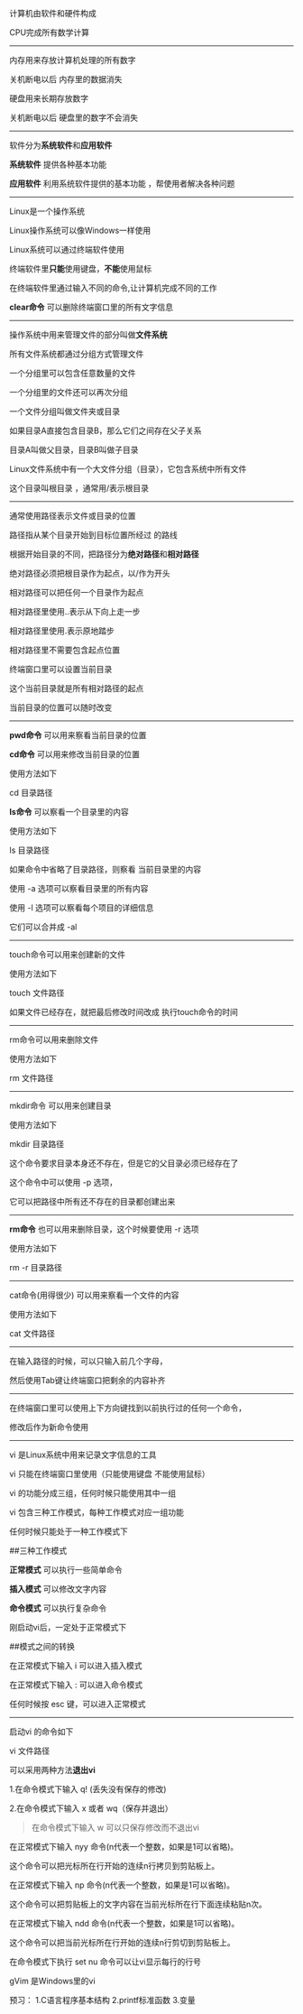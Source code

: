计算机由软件和硬件构成



CPU完成所有数学计算

***

内存用来存放计算机处理的所有数字

关机断电以后 内存里的数据消失



硬盘用来长期存放数字

关机断电以后 硬盘里的数字不会消失

***

软件分为**系统软件**和**应用软件**


**系统软件** 提供各种基本功能

**应用软件** 利用系统软件提供的基本功能
，帮使用者解决各种问题


***
Linux是一个操作系统

Linux操作系统可以像Windows一样使用



Linux系统可以通过终端软件使用



终端软件里**只能**使用键盘，**不能**使用鼠标



在终端软件里通过输入不同的命令,让计算机完成不同的工作



**clear命令** 可以删除终端窗口里的所有文字信息


---
操作系统中用来管理文件的部分叫做**文件系统**



所有文件系统都通过分组方式管理文件


一个分组里可以包含任意数量的文件


一个分组里的文件还可以再次分组



一个文件分组叫做文件夹或目录



如果目录A直接包含目录B，那么它们之间存在父子关系

目录A叫做父目录，目录B叫做子目录



Linux文件系统中有一个大文件分组（目录），它包含系统中所有文件

这个目录叫根目录
，通常用/表示根目录

---

通常使用路径表示文件或目录的位置

路径指从某个目录开始到目标位置所经过
的路线



根据开始目录的不同，把路径分为**绝对路径**和**相对路径**


绝对路径必须把根目录作为起点，以/作为开头

相对路径可以把任何一个目录作为起点

相对路径里使用..表示从下向上走一步

相对路径里使用.表示原地踏步

相对路径里不需要包含起点位置

终端窗口里可以设置当前目录

这个当前目录就是所有相对路径的起点

当前目录的位置可以随时改变

---

**pwd命令** 可以用来察看当前目录的位置

**cd命令** 可以用来修改当前目录的位置

使用方法如下

cd 目录路径

**ls命令** 可以察看一个目录里的内容

使用方法如下

ls 目录路径

如果命令中省略了目录路径，则察看 当前目录里的内容

使用 -a 选项可以察看目录里的所有内容

使用 -l 选项可以察看每个项目的详细信息

它们可以合并成 -al

---

touch命令可以用来创建新的文件

使用方法如下

touch 文件路径

如果文件已经存在，就把最后修改时间改成 执行touch命令的时间

---

rm命令可以用来删除文件

使用方法如下

rm 文件路径

---
mkdir命令 可以用来创建目录

使用方法如下

mkdir 目录路径

这个命令要求目录本身还不存在，但是它的父目录必须已经存在了

这个命令中可以使用 -p 选项，

它可以把路径中所有还不存在的目录都创建出来

---

**rm命令** 也可以用来删除目录，这个时候要使用 -r 选项

使用方法如下

rm -r 目录路径

---
cat命令(用得很少)  可以用来察看一个文件的内容

使用方法如下

cat 文件路径

---

在输入路径的时候，可以只输入前几个字母，

然后使用Tab键让终端窗口把剩余的内容补齐

---

在终端窗口里可以使用上下方向键找到以前执行过的任何一个命令，

修改后作为新命令使用

---

vi 是Linux系统中用来记录文字信息的工具

vi 只能在终端窗口里使用（只能使用键盘
    不能使用鼠标）

vi 的功能分成三组，任何时候只能使用其中一组

vi 包含三种工作模式，每种工作模式对应一组功能

任何时候只能处于一种工作模式下


##三种工作模式

**正常模式** 可以执行一些简单命令

**插入模式** 可以修改文字内容

**命令模式** 可以执行复杂命令

刚启动vi后，一定处于正常模式下

##模式之间的转换

在正常模式下输入 i 可以进入插入模式

在正常模式下输入 : 可以进入命令模式

任何时候按 esc 键，可以进入正常模式

---
启动vi 的命令如下

vi 文件路径

可以采用两种方法**退出vi**

1.在命令模式下输入 q! (丢失没有保存的修改)

2.在命令模式下输入 x 或者 wq（保存并退出）

>在命令模式下输入 w 可以只保存修改而不退出vi

在正常模式下输入 nyy 命令(n代表一个整数，如果是1可以省略)。

这个命令可以把光标所在行开始的连续n行拷贝到剪贴板上。

在正常模式下输入 np 命令(n代表一个整数，如果是1可以省略)。

这个命令可以把剪贴板上的文字内容在当前光标所在行下面连续粘贴n次。

在正常模式下输入 ndd 命令(n代表一个整数，如果是1可以省略)。

这个命令可以把当前光标所在行开始的连续n行剪切到剪贴板上。

在命令模式下执行 set nu 命令可以让vi显示每行的行号

gVim 是Windows里的vi

预习：
    1.C语言程序基本结构
    2.printf标准函数
    3.变量









